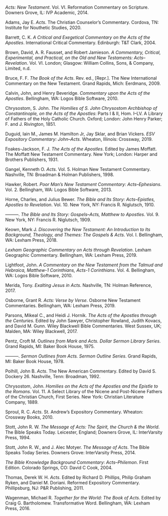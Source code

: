 <div class="bibliography">

*Acts: New Testament*. Vol. VI. Reformation Commentary on Scripture. Downers Grove, IL: IVP Academic, 2014.

Adams, Jay E. *Acts*. The Christian Counselor’s Commentary. Cordova, TN: Institute for Nouthetic Studies, 2020.

Barrett, C. K. *A Critical and Exegetical Commentary on the Acts of the Apostles*. International Critical Commentary. Edinburgh: T&T Clark, 2004.

Brown, David, A. R. Fausset, and Robert Jamieson. *A Commentary, Critical, Experimental, and Practical, on the Old and New Testaments: Acts–Revelation*. Vol. VI. London; Glasgow: William Collins, Sons, & Company, Limited, n.d.

Bruce, F. F. *The Book of the Acts*. Rev. ed., [Repr.]. The New International Commentary on the New Testament. Grand Rapids, Mich: Eerdmans, 2009.

Calvin, John, and Henry Beveridge. *Commentary upon the Acts of the Apostles*. Bellingham, WA: Logos Bible Software, 2010.

Chrysostom, S. John. *The Homilies of S. John Chrysostom Archbishop of Constantinople, on the Acts of the Apostles*: Parts I & II, Hom. I–LV. A Library of Fathers of the Holy Catholic Church. Oxford; London: John Henry Parker; F. and J. Rivington, 1851.

Duguid, Iain M., James M. Hamilton Jr, Jay Sklar, and Brian Vickers. *ESV Expository Commentary: John–Acts*. Wheaton, Illinois: Crossway, 2019.

Foakes-Jackson, F. J. *The Acts of the Apostles*. Edited by James Moffatt. The Moffatt New Testament Commentary. New York; London: Harper and Brothers Publishers, 1931.

Gangel, Kenneth O. *Acts*. Vol. 5. Holman New Testament Commentary. Nashville, TN: Broadman & Holman Publishers, 1998.

Hawker, Robert. *Poor Man’s New Testament Commentary: Acts–Ephesians*. Vol. 2. Bellingham, WA: Logos Bible Software, 2013.

Horne, Charles, and Julius Bewer. *The Bible and Its Story: Acts–Epistles, Apostles to Revelation*. Vol. 10. New York, NY: Francis R. Niglutsch, 1910.

———. *The Bible and Its Story: Gospels–Acts, Matthew to Apostles*. Vol. 9. New York, NY: Francis R. Niglutsch, 1909.

Keown, Mark J. *Discovering the New Testament: An Introduction to Its Background, Theology, and Themes: The Gospels & Acts*. Vol. I. Bellingham, WA: Lexham Press, 2018.

*Lexham Geographic Commentary on Acts through Revelation*. Lexham Geographic Commentary. Bellingham, WA: Lexham Press, 2019.

Lightfoot, John. *A Commentary on the New Testament from the Talmud and Hebraica, Matthew-1 Corinthians, Acts-1 Corinthians*. Vol. 4. Bellingham, WA: Logos Bible Software, 2010.

Merida, Tony. *Exalting Jesus in Acts*. Nashville, TN: Holman Reference, 2017.

Osborne, Grant R. *Acts: Verse by Verse*. Osborne New Testament Commentaries. Bellingham, WA: Lexham Press, 2019.

Parsons, Mikeal C., and Heidi J. Hornik. *The Acts of the Apostles through the Centuries*. Edited by John Sawyer, Christopher Rowland, Judith Kovacs, and David M. Gunn. Wiley Blackwell Bible Commentaries. West Sussex, UK; Malden, MA: Wiley Blackwell, 2017.

Pentz, Croft M. O*utlines from Mark and Acts. Dollar Sermon Library Series*. Grand Rapids, MI: Baker Book House, 1975.

———. *Sermon Outlines from Acts. Sermon Outline Series*. Grand Rapids, MI: Baker Book House, 1978.

Polhill, John B. *Acts*. The New American Commentary. Edited by David S. Dockery 26. Nashville, Tenn: Broadman, 1992.

Chrysostom, John. *Homilies on the Acts of the Apostles and the Epistle to the Romans*. Vol. 11. A Select Library of the Nicene and Post-Nicene Fathers of the Christian Church, First Series. New York: Christian Literature Company, 1889.

Sproul, R. C. *Acts*. St. Andrew’s Expository Commentary. Wheaton: Crossway Books, 2010.

Stott, John R. W. *The Message of Acts: The Spirit, the Church & the World*. The Bible Speaks Today. Leicester, England; Downers Grove, IL: InterVarsity Press, 1994.

Stott, John R. W., and J. Alec Motyer. *The Message of Acts*. The Bible Speaks Today Series. Downers Grove: InterVarsity Press, 2014.

*The Bible Knowledge Background Commentary: Acts–Philemon*. First Edition. Colorado Springs, CO: David C Cook, 2004.

Thomas, Derek W. H. *Acts*. Edited by Richard D. Phillips, Philip Graham Ryken, and Daniel M. Doriani. Reformed Expository Commentary. Phillipsburg, NJ: P&R Publishing, 2011.

Wagenman, Michael R. *Together for the World: The Book of Acts*. Edited by Craig G. Bartholomew. Transformative Word. Bellingham, WA: Lexham Press, 2016.



</div>

